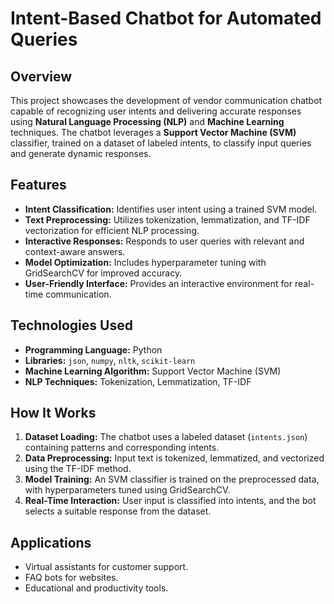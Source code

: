 # Intent-Based Chatbot for Automated Queries

## Overview  
This project showcases the development of vendor communication chatbot capable of recognizing user intents and delivering accurate responses using **Natural Language Processing (NLP)** and **Machine Learning** techniques. The chatbot leverages a **Support Vector Machine (SVM)** classifier, trained on a dataset of labeled intents, to classify input queries and generate dynamic responses.

## Features  
- **Intent Classification:** Identifies user intent using a trained SVM model.  
- **Text Preprocessing:** Utilizes tokenization, lemmatization, and TF-IDF vectorization for efficient NLP processing.  
- **Interactive Responses:** Responds to user queries with relevant and context-aware answers.  
- **Model Optimization:** Includes hyperparameter tuning with GridSearchCV for improved accuracy.  
- **User-Friendly Interface:** Provides an interactive environment for real-time communication.  

## Technologies Used  
- **Programming Language:** Python  
- **Libraries:** `json`, `numpy`, `nltk`, `scikit-learn`  
- **Machine Learning Algorithm:** Support Vector Machine (SVM)  
- **NLP Techniques:** Tokenization, Lemmatization, TF-IDF  

## How It Works  
1. **Dataset Loading:** The chatbot uses a labeled dataset (`intents.json`) containing patterns and corresponding intents.  
2. **Data Preprocessing:** Input text is tokenized, lemmatized, and vectorized using the TF-IDF method.  
3. **Model Training:** An SVM classifier is trained on the preprocessed data, with hyperparameters tuned using GridSearchCV.  
4. **Real-Time Interaction:** User input is classified into intents, and the bot selects a suitable response from the dataset.

## Applications  
- Virtual assistants for customer support.  
- FAQ bots for websites.  
- Educational and productivity tools.  
